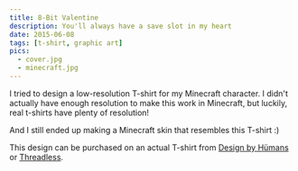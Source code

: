 ```yaml
---
title: 8-Bit Valentine
description: You'll always have a save slot in my heart
date: 2015-06-08
tags: [t-shirt, graphic art]
pics:
  - cover.jpg
  - minecraft.jpg
---
```

I tried to design a low-resolution T-shirt for my Minecraft character. I didn't actually have enough resolution to make this work in Minecraft, but luckily, real t-shirts have plenty of resolution!

And I still ended up making a Minecraft skin that resembles this T-shirt :)

This design can be purchased on an actual T-shirt from [Design by Hümans](https://www.designbyhumans.com/shop/t-shirt/men/8-bit-valentine/242422/) or [Threadless](https://skrapion.threadless.com/designs/8-bit-valentine).